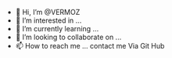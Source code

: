 - 👋 Hi, I’m @VERMOZ
- 👀 I’m interested in ...
- 🌱 I’m currently learning ...
- 💞️ I’m looking to collaborate on ...
- 📫 How to reach me ...
contact me Via Git Hub
<!---
VERMOZ/VERMOZ is a ✨ special ✨ repository because its `README.md` (this file) appears on your GitHub profile.
You can click the Preview link to take a look at your changes.
--->
